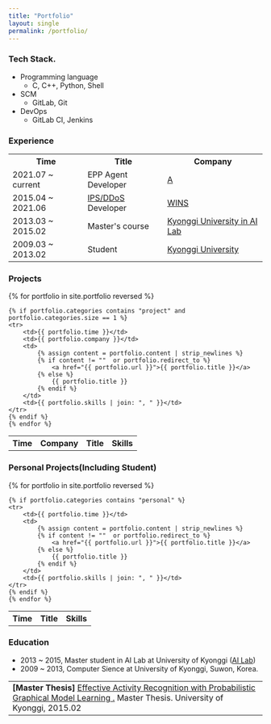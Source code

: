 ```yaml
---
title: "Portfolio"
layout: single
permalink: /portfolio/
---
```


<h3>Tech Stack.</h3>
<ul>
    <li>P​rogramming language
        <ul>
            <li>C, C++, Python, Shell</li>
        </ul>
    </li>
    <li>​SCM
        <ul>
            <li>GitLab, Git</li>
        </ul>
    </li>
    <li>​DevOps
        <ul>
            <li>GitLab CI, Jenkins</li>
        </ul>
    </li>
</ul>

<h3>Experience</h3>
<table>
    <tr>
        <th> Time </th>
        <th> Title </th>
        <th> Company </th>
    </tr>
    <tr>
        <td>
            2021.07 ~ current
        </td>
        <td>
            EPP Agent Developer
        </td>
        <td>
            <a href="https://www.ahnlab.com/kr/site/product/productView.do?prodSeq=125">A</a>
        </td>
    </tr>
    <tr>
        <td>
            2015.04 ~ 2021.06
        </td>
        <td>
            <a href="http://wins21.com/product/product_030101.html?num=24">IPS/DDoS</a> Developer
        </td>
        <td>
            <a href="http://wins21.com/main/main.html">WINS</a>
        </td>
    </tr>
    <tr>
        <td>
            2013.03 ~ 2015.02
        </td>
        <td>
            Master's course
        </td>
        <td>
            <a href="http://ailab.kyonggi.ac.kr/">Kyonggi University in AI Lab</a>
        </td>
    </tr>
    <tr>
        <td>
            2009.03 ~ 2013.02
        </td>
        <td>
            Student
        </td>
        <td>
            <a href="http://www.kyonggi.ac.kr/KyonggiUp.kgu">Kyonggi University</a>
        </td>
    </tr>
</table>

<h3>Projects</h3>
<table>
    <tr>
        <th> Time </th>
        <th> Company </th>
        <th> Title </th>
        <th> Skills </th>
    </tr>
    {% for portfolio in site.portfolio reversed %}

    {% if portfolio.categories contains "project" and portfolio.categories.size == 1 %}
    <tr>
        <td>{{ portfolio.time }}</td>
        <td>{{ portfolio.company }}</td>
        <td>
            {% assign content = portfolio.content | strip_newlines %}
            {% if content != ""  or portfolio.redirect_to %}
                <a href="{{ portfolio.url }}">{{ portfolio.title }}</a>
            {% else %}
                {{ portfolio.title }}
            {% endif %}
        </td>        
        <td>{{ portfolio.skills | join: ", " }}</td>
    </tr>
    {% endif %}
    {% endfor %}
</table>

<h3>Personal Projects(Including Student)</h3>
<table>
    <tr>
        <th> Time </th>
        <th> Title </th>
        <th> Skills </th>
    </tr>
    {% for portfolio in site.portfolio reversed %}

    {% if portfolio.categories contains "personal" %}
    <tr>
        <td>{{ portfolio.time }}</td>
        <td>
            {% assign content = portfolio.content | strip_newlines %}
            {% if content != ""  or portfolio.redirect_to %}
                <a href="{{ portfolio.url }}">{{ portfolio.title }}</a>
            {% else %}
                {{ portfolio.title }}
            {% endif %}
        </td>        
        <td>{{ portfolio.skills | join: ", " }}</td>
    </tr>
    {% endif %}
    {% endfor %}
</table>

<h3>Education</h3>
<ul>
    <li>2013 ~ 2015, Master student in AI Lab at University of Kyonggi (<a href="http://ailab.kyonggi.ac.kr/">AI Lab</a>)</li>
    <li>2009 ~ 2013, Computer Sience at University of Kyonggi, Suwon, Korea.</li>
</ul>

<table>
    <tr><td>
        <b>[Master Thesis]</b>
        <a href="http://www.riss.kr/link?id=T13732536">Effective Activity Recognition with Probabilistic Graphical Model Learning
.</a>
        Master Thesis. University of Kyonggi, 2015.02
    </td></tr>
</table>